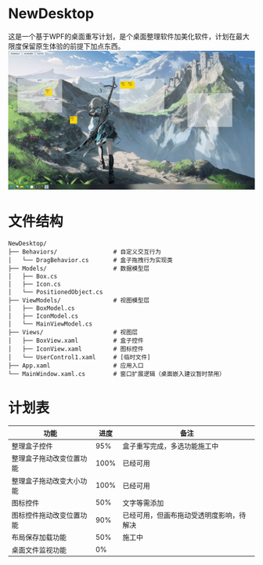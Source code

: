 # NewDesktop
这是一个基于WPF的桌面重写计划，是个桌面整理软件加美化软件，计划在最大限度保留原生体验的前提下加点东西。
![image](https://github.com/Yeilintong/NewDesktop/blob/main/Image/YL1.jpeg)
# 文件结构
```
NewDesktop/
├── Behaviors/                # 自定义交互行为
│   └── DragBehavior.cs       # 盒子拖拽行为实现类
├── Models/                   # 数据模型层
│   ├── Box.cs               
│   ├── Icon.cs              
│   └── PositionedObject.cs  
├── ViewModels/               # 视图模型层
│   ├── BoxModel.cs          
│   ├── IconModel.cs         
│   └── MainViewModel.cs     
├── Views/                    # 视图层
│   ├── BoxView.xaml          # 盒子控件
│   ├── IconView.xaml         # 图标控件  
│   └── UserControl1.xaml     # [临时文件]
├── App.xaml                  # 应用入口
└── MainWindow.xaml.cs        # 窗口扩展逻辑（桌面嵌入建议暂时禁用）
```
# 计划表

| 功能           | 进度   | 备注                   |
| ------------ | ---- | -------------------- |
| 整理盒子控件       | 95%  | 盒子重写完成，多选功能施工中            |
| 整理盒子拖动改变位置功能 | 100% | 已经可用                 |
| 整理盒子拖动改变大小功能 | 100% | 已经可用                 |
| 图标控件         | 50%  | 文字等需添加               |
| 图标控件拖动改变位置功能 | 90%  | 已经可用，但画布拖动受透明度影响，待解决 |
| 布局保存加载功能     | 50%  | 施工中                  |
| 桌面文件监视功能     | 0%   |                      |
